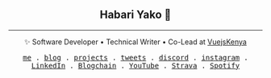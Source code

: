 <div align="center">
  <h2>Habari Yako 👋</h2>
  </div>

---
<div align="center">
  
✨ Software Developer  • Technical Writer  • Co-Lead at [VuejsKenya](https://twitter.com/kenyavue)
  
 </div>

<p align="center">
  <samp>
    <a href="https://johnphilip.dev">me</a> .
    <a href="https://johnphilip.dev/blog">blog</a> .
    <a href="https://github.com/dxphilo">projects</a> .
    <a href="https://www.twitter.com/amjohnphilip">tweets</a> .
    <a href="https://discordapp.com/users/Johnphilip#5036">discord</a> .
    <a href="https://instagram.com/amjohnphilip">instagram</a> .
    <a href="https://www.linkedin.com/in/amjohnphilip">LinkedIn</a> .
    <a href="https://blogchain.app/id/john">Blogchain</a> .
    <a href="https://www.youtube.com/channel/UCNCzNrpq0fHxFqQYCmbwAcA">YouTube</a> .
    <a href="https://www.strava.com/athletes/107180498">Strava</a> .
    <a href="https://open.spotify.com/user/31uffwl7lnb4c25eummff3sbyoyu">Spotify</a>
  </samp>
</p>
